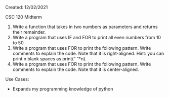 Created: 12/02/2021

CSC 120 Midterm
 
1. Write a function that takes in two numbers as parameters and returns their remainder.
2. Write a program that uses IF and FOR to print all even numbers from 10 to 50.
3. Write a program that uses FOR to print the following pattern. Write comments to explain the code. Note that it is right-aligned. Hint: you can print n blank spaces as print(“ “*n).
4. Write a program that uses FOR to print the following pattern. Write comments to explain the code. Note that it is center-aligned.

Use Cases: 

 - Expands my programming knowledge of python

